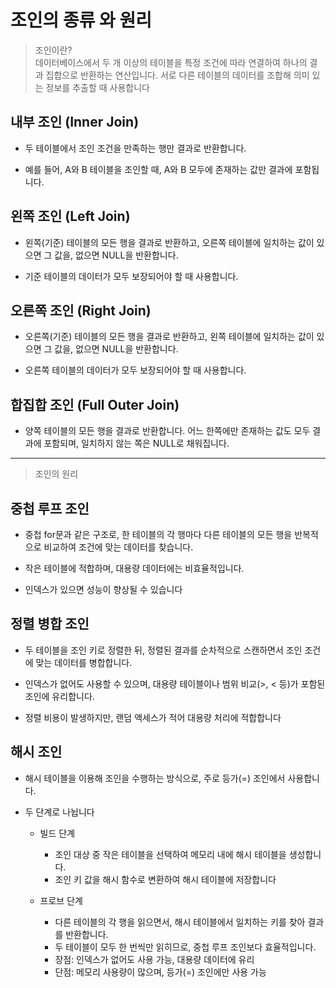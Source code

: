# 조인의 종류 와 원리
>조인이란?<br>
>데이터베이스에서 두 개 이상의 테이블을 특정 조건에 따라 연결하여 하나의 결과 집합으로 반환하는 연산입니다. 서로 다른 테이블의 데이터를 조합해 의미 있는 정보를 추출할 때 사용합니다
## 내부 조인 (Inner Join)
- 두 테이블에서 조인 조건을 만족하는 행만 결과로 반환합니다.

- 예를 들어, A와 B 테이블을 조인할 때, A와 B 모두에 존재하는 값만 결과에 포함됩니다.
## 왼쪽 조인 (Left Join)
- 왼쪽(기준) 테이블의 모든 행을 결과로 반환하고, 오른쪽 테이블에 일치하는 값이 있으면 그 값을, 없으면 NULL을 반환합니다.

- 기준 테이블의 데이터가 모두 보장되어야 할 때 사용합니다.
## 오른쪽 조인 (Right Join)
- 오른쪽(기준) 테이블의 모든 행을 결과로 반환하고, 왼쪽 테이블에 일치하는 값이 있으면 그 값을, 없으면 NULL을 반환합니다.

- 오른쪽 테이블의 데이터가 모두 보장되어야 할 때 사용합니다.
## 합집합 조인 (Full Outer Join)
- 양쪽 테이블의 모든 행을 결과로 반환합니다. 어느 한쪽에만 존재하는 값도 모두 결과에 포함되며, 일치하지 않는 쪽은 NULL로 채워집니다.
---
>조인의 원리
> 
## 중첩 루프 조인
- 중첩 for문과 같은 구조로, 한 테이블의 각 행마다 다른 테이블의 모든 행을 반복적으로 비교하여 조건에 맞는 데이터를 찾습니다.

- 작은 테이블에 적합하며, 대용량 데이터에는 비효율적입니다.

- 인덱스가 있으면 성능이 향상될 수 있습니다
## 정렬 병합 조인
- 두 테이블을 조인 키로 정렬한 뒤, 정렬된 결과를 순차적으로 스캔하면서 조인 조건에 맞는 데이터를 병합합니다.

- 인덱스가 없어도 사용할 수 있으며, 대용량 테이블이나 범위 비교(>, < 등)가 포함된 조인에 유리합니다.

- 정렬 비용이 발생하지만, 랜덤 액세스가 적어 대용량 처리에 적합합니다
## 해시 조인
- 해시 테이블을 이용해 조인을 수행하는 방식으로, 주로 등가(=) 조인에서 사용합니다.

- 두 단계로 나뉩니다
  - 빌드 단계
    - 조인 대상 중 작은 테이블을 선택하여 메모리 내에 해시 테이블을 생성합니다.
    - 조인 키 값을 해시 함수로 변환하여 해시 테이블에 저장합니다


  - 프로브 단계
    - 다른 테이블의 각 행을 읽으면서, 해시 테이블에서 일치하는 키를 찾아 결과를 반환합니다.
    - 두 테이블이 모두 한 번씩만 읽히므로, 중첩 루프 조인보다 효율적입니다.
    - 장점: 인덱스가 없어도 사용 가능, 대용량 데이터에 유리
    - 단점: 메모리 사용량이 많으며, 등가(=) 조인에만 사용 가능
    

